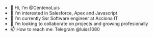 - 👋 Hi, I’m @CentenoLuis
- 👀 I’m interested in Salesforce, Apex and Javascript
- 🌱 I’m currently Ssr Software engineer at Acciona IT
- 💞️ I’m looking to collaborate on projects and growing profesionally
- 📫 How to reach me: Telegram @luiss1080
